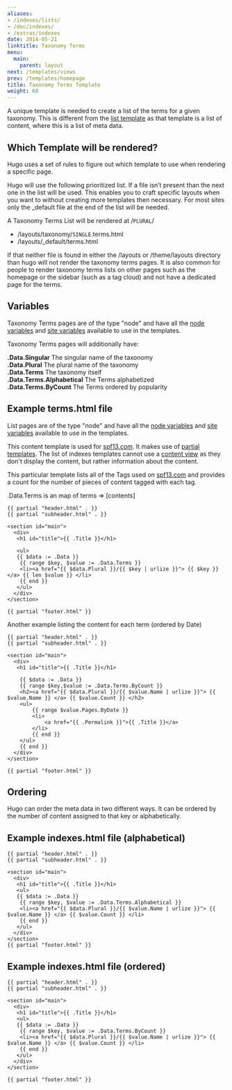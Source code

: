 ```yaml
---
aliases:
- /indexes/lists/
- /doc/indexes/
- /extras/indexes
date: 2014-05-21
linktitle: Taxonomy Terms
menu:
  main:
    parent: layout
next: /templates/views
prev: /templates/homepage
title: Taxonomy Terms Template
weight: 60
---
```


A unique template is needed to create a list of the terms for a given
taxonomy. This is different from the [list template](/templates/list/)
as that template is a list of content, where this is a list of meta data.

## Which Template will be rendered?
Hugo uses a set of rules to figure out which template to use when
rendering a specific page.

Hugo will use the following prioritized list. If a file isn’t present
than the next one in the list will be used. This enables you to craft
specific layouts when you want to without creating more templates
then necessary. For most sites only the \_default file at the end of
the list will be needed.

A Taxonomy Terms List will be rendered at /`PLURAL`/

* /layouts/taxonomy/`SINGLE`.terms.html
* /layouts/\_default/terms.html

If that neither file is found in either the /layouts or /theme/layouts
directory than hugo will not render the taxonomy terms pages. It is also
common for people to render taxonomy terms lists on other pages such as
the homepage or the sidebar (such as a tag cloud) and not have a
dedicated page for the terms.

## Variables

Taxonomy Terms pages are of the type "node" and have all the [node
variables](/templates/variables/) and [site
variables](/templates/variables/) available to use in the templates. 

Taxonomy Terms pages will additionally have:

**.Data.Singular** The singular name of the taxonomy <br>
**.Data.Plural** The plural name of the taxonomy<br>
**.Data.Terms** The taxonomy itself<br>
**.Data.Terms.Alphabetical** The Terms alphabetized<br>
**.Data.Terms.ByCount** The Terms ordered by popularity<br>

## Example terms.html file

List pages are of the type "node" and have all the [node
variables](/templates/variables/) and [site
variables](/templates/variables/) available to use in the templates.

This content template is used for [spf13.com](http://spf13.com).
It makes use of [partial templates](/templates/partials). The list of indexes
templates cannot use a [content view](/templates/views) as they don't display the content, but
rather information about the content.

This particular template lists all of the Tags used on
[spf13.com](http://spf13.com) and provides a count for the number of pieces of
content tagged with each tag.

.Data.Terms is an map of terms => [contents]

    {{ partial "header.html" . }}
    {{ partial "subheader.html" . }}

    <section id="main">
      <div>
       <h1 id="title">{{ .Title }}</h1>

       <ul>
       {{ $data := .Data }}
        {{ range $key, $value := .Data.Terms }}
        <li><a href="{{ $data.Plural }}/{{ $key | urlize }}"> {{ $key }} </a> {{ len $value }} </li>
        {{ end }}
       </ul>
      </div>
    </section>

    {{ partial "footer.html" }}


Another example listing the content for each term (ordered by Date)


    {{ partial "header.html" . }}
    {{ partial "subheader.html" . }}

    <section id="main">
      <div>
       <h1 id="title">{{ .Title }}</h1>

        {{ $data := .Data }}
        {{ range $key,$value := .Data.Terms.ByCount }}
        <h2><a href="{{ $data.Plural }}/{{ $value.Name | urlize }}"> {{ $value.Name }} </a> {{ $value.Count }} </h2>
        <ul>
            {{ range $value.Pages.ByDate }}
            <li>
                <a href="{{ .Permalink }}">{{ .Title }}</a>
            </li>
            {{ end }}
        </ul>
        {{ end }}
      </div>
    </section>

    {{ partial "footer.html" }}

## Ordering

Hugo can order the meta data in two different ways. It can be ordered by the
number of content assigned to that key or alphabetically.


## Example indexes.html file (alphabetical)

    {{ partial "header.html" . }}
    {{ partial "subheader.html" . }}

    <section id="main">
      <div>
       <h1 id="title">{{ .Title }}</h1>
       <ul>
       {{ $data := .Data }}
        {{ range $key, $value := .Data.Terms.Alphabetical }}
        <li><a href="{{ $data.Plural }}/{{ $value.Name | urlize }}"> {{ $value.Name }} </a> {{ $value.Count }} </li>
        {{ end }}
       </ul>
      </div>
    </section>
    {{ partial "footer.html" }}

## Example indexes.html file (ordered)

    {{ partial "header.html" . }}
    {{ partial "subheader.html" . }}

    <section id="main">
      <div>
       <h1 id="title">{{ .Title }}</h1>
       <ul>
       {{ $data := .Data }}
        {{ range $key, $value := .Data.Terms.ByCount }}
        <li><a href="{{ $data.Plural }}/{{ $value.Name | urlize }}"> {{ $value.Name }} </a> {{ $value.Count }} </li>
        {{ end }}
       </ul>
      </div>
    </section>

    {{ partial "footer.html" }}

